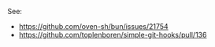 See:

- https://github.com/oven-sh/bun/issues/21754
- https://github.com/toplenboren/simple-git-hooks/pull/136
